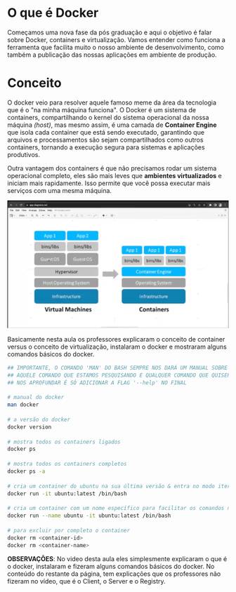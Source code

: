 # O que é Docker

Começamos uma nova fase da pós graduação e aqui o objetivo é falar sobre Docker, containers e virtualização. Vamos entender como funciona a ferramenta que facilita muito o nosso ambiente de desenvolvimento, como também a publicação das nossas aplicações em ambiente de produção.

# Conceito

O docker veio para resolver aquele famoso meme da área da tecnologia que é o "na minha máquina funciona". O Docker é um sistema de containers, compartilhando o kernel do sistema operacional da nossa máquina *(host)*, mas mesmo assim, é uma camada de **Container Engine** que isola cada container que está sendo executado, garantindo que arquivos e processamentos são sejam compartilhados como outros containers, tornando a execução segura para sistemas e aplicações produtivos. 

Outra vantagem dos containers é que não precisamos rodar um sistema operacional completo, eles são mais leves que **ambientes virtualizados** e iniciam mais rapidamente. Isso permite que você possa executar mais serviços com uma mesma máquina. 

![containers](containers.png)

Basicamente nesta aula os professores explicaram o conceito de container versus o conceito de virtualização, instalaram o docker e mostraram alguns comandos básicos do docker. 

```bash
## IMPORTANTE, O COMANDO 'MAN' DO BASH SEMPRE NOS DARÁ UM MANUAL SOBRE
## AQUELE COMANDO QUE ESTAMOS PESQUISANDO E QUALQUER COMANDO QUE QUISERMOS 
## NOS APROFUNDAR É SÓ ADICIONAR A FLAG '--help' NO FINAL

# manual do docker
man docker

# a versão do docker
docker version

# mostra todos os containers ligados
docker ps 

# mostra todos os containers completos
docker ps -a

# cria um container do ubuntu na sua última versão & entra no modo iterativo do container que subimos
docker run -it ubuntu:latest /bin/bash 

# cria um container com um nome específico para facilitar os comandos no nosso container
docker run --name ubuntu -it ubuntu:latest /bin/bash

# para excluir por completo o container
docker rm <container-id> 
docker rm <container-name>
```

**OBSERVAÇÕES**: No video desta aula eles simplesmente explicaram o que é o docker, instalaram e fizeram alguns comandos básicos do docker. No conteúdo do restante da página, tem explicações que os professores não fizeram no vídeo, que é o Client, o Server e o Registry.